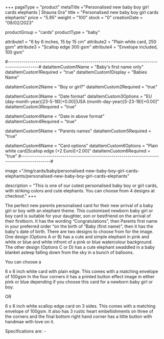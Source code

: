 +++
pageType = "product"
metaTitle ="Personalised new baby boy girl cards elephants | Shauna Gra"
title = "Personalised new baby boy girl cards elephants"
price = "5.95"
weight = "100"
stock = "0"
creationDate = "09/02/2023"

productGroup = "cards"
productType = "baby"

attribute1 = "6 by 6 inches, 15 by 15 cm" 
attribute2 = "Plain white card, 250 gsm"
attribute3 = "Scallop edge 300 gsm"
attribute4 = "Envelope included, 100 gsm"

#---------------------------------------------------------------------------------------------#
dataItemCustom1Name = "Baby's first name only"
dataItemCustom1Required = "true"
dataItemCustom1Display = "Babies Name"

dataItemCustom2Name = "Boy or girl?"
dataItemCustom2Required = "true"

dataItemCustom3Name = "Date format"
dataItemCustom3Options = "EU (day-month-year)(23-5-18)[+0.00]|USA (month-day-year)(5-23-18)[+0.00]"
dataItemCustom3Required = "true"

dataItemCustom4Name = "Date in above format"
dataItemCustom4Required = "true"

dataItemCustom5Name = "Parents names"
dataItemCustom5Required = "true"

dataItemCustom6Name = "Card options"
dataItemCustom6Options = "Plain white card|Scallop edge (+2 Euro)[+2.00]"
dataItemCustom6Required = "true"
#---------------------------------------------------------------------------------------------#
 
image ="/img/cards/baby/personalised-new-baby-boy-girl-cards-elephants/personalised-new-baby-boy-girl-cards-elephants"
 
description = "This is one of our cutest personalised baby boy or girl cards, with striking colors and cute elephants. You can choose from 4 designs at checkout."
+++

The perfect new parents personalised card for their new arrival of a baby girl or boy with an elephant theme. This customised newborn baby girl or boy card is suitable for your daughter, son or bestfriend on the arrival of their firstborn. It has the wording “Congratulations”, then Parents first name in your preferred order “on the birth of “Baby (first name)”, then it has the baby's date of birth. There are two designs to choose from for the image. One design (Options A or B) has a cute and simple elephant in pink and white or blue and white infront of a pink or blue watercolour background. The other design (Options C or D) has a cute elephant swaddled in a baby blanket asleep falling down from the sky in a bunch of balloons.

You can choose a

6 x 6 inch white card with plain edge. This comes with a matching envelope of 100gsm In the four corners it has a printed button effect image in either pink or blue depending if you choose this card for a newborn baby girl or boy.

OR

6 x 6 inch white scallop edge card on 3 sides. This comes with a matching envelope of 100gsm. It also has 3 rustic heart embellishments on three of the corners and the final bottom right hand corner has a little button with handmae with love on it.

Specifications are: -
